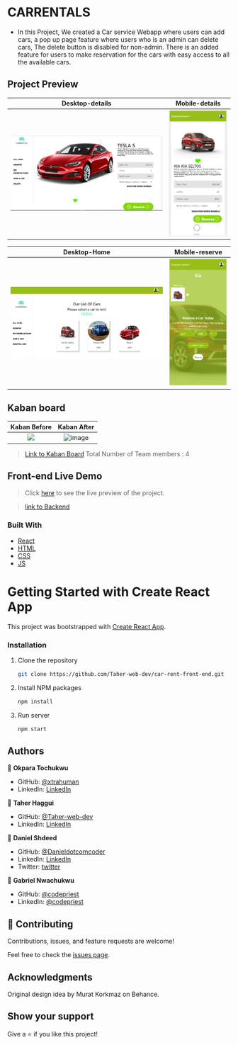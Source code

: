 # CARRENTALS
- In this Project, We created a Car service Webapp where users can add cars, a pop up page feature where users who is an admin can delete cars, The delete button is disabled for non-admin. There is an added feature for users to make reservation for the cars with easy access to all the available cars.

## Project Preview

Desktop-details                          |  Mobile-details
:---------------------------------------:|:---------------------------------------:
![](./public/desktop-details.PNG)        |  ![](./public/mobile-details.PNG)  

Desktop-Home                             |  Mobile-reserve
:---------------------------------------:|:---------------------------------------:
![](./public/desktop-home.PNG)           |  ![](./public/mobile-reserve.PNG) 


## Kaban board

Kaban Before                             |  Kaban After
:---------------------------------------:|:---------------------------------------:
![](https://user-images.githubusercontent.com/85107514/159885633-744d6cab-e061-4df2-b9a3-06bcbfe2f3f8.png)        |  ![image](https://user-images.githubusercontent.com/43564324/162180815-99596355-5a63-413e-8ed8-2e34a3a24559.png)  

> [Link to Kaban Board](https://github.com/Taher-web-dev/car-rent-rails/projects/1)
> Total Number of Team members : 4


## Front-end Live Demo
> Click [here](https://mic-car-rental.netlify.app/) to see the live preview of the project.

> [link to Backend](https://github.com/Taher-web-dev/car-rent-rails)

### Built With

- [React](https://es.reactjs.org/)
- [HTML](https://www.w3schools.com/html/)
- [CSS](https://www.w3schools.com/css/)
- [JS](https://www.javascript.com/)

# Getting Started with Create React App

This project was bootstrapped with [Create React App](https://github.com/facebook/create-react-app).

### Installation

1. Clone the repository
   ```sh
   git clone https://github.com/Taher-web-dev/car-rent-front-end.git
   ```
2. Install NPM packages
   ```sh
   npm install
   ```
3. Run server
   ```sh
   npm start
   ```
## Authors

👤 **Okpara Tochukwu**

- GitHub: [@xtrahuman](https://github.com/xtrahuman)
- LinkedIn: [LinkedIn](https://linkedin.com/in/tochukwuokpara)

👤 **Taher Haggui**

- GitHub: [@Taher-web-dev](https://github.com/Taher-web-dev)
- LinkedIn: [LinkedIn](https://www.linkedin.com/in/taher-haggui/)

👤 **Daniel Shdeed**

- GitHub: [@Danieldotcomcoder](https://github.com/Danieldotcomcoder)
- LinkedIn: [LinkedIn](https://www.linkedin.com/in/daniel-shdeed/)
- Twitter: [twitter](https://twitter.com/DannyDotcoder)

👤 **Gabriel Nwachukwu**

- GitHub: [@codepriest](https://github.com/gabrielcoder247)
- LinkedIn: [@codepriest](https://www.linkedin.com/in/gabriel-nwachukwu-209613173/)

## 🤝 Contributing

Contributions, issues, and feature requests are welcome!

Feel free to check the [issues page](../../issues/).

## Acknowledgments

Original design idea by Murat Korkmaz on Behance.

## Show your support

Give a ⭐️ if you like this project!
